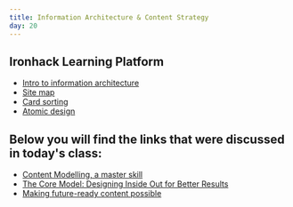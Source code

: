 ```yaml
---
title: Information Architecture & Content Strategy
day: 20
---
```


Ironhack Learning Platform
----------

- [Intro to information architecture](http://learn.ironhack.com/#/learning_unit/3353)
- [Site map](http://learn.ironhack.com/#/learning_unit/2698)
- [Card sorting](http://learn.ironhack.com/#/learning_unit/1949)
- [Atomic design](http://learn.ironhack.com/#/learning_unit/3416)

Below you will find the links that were discussed in today's class:
----------

- [Content Modelling, a master skill](https://alistapart.com/article/content-modelling-a-master-skill)
- [The Core Model: Designing Inside Out for Better Results](https://alistapart.com/article/the-core-model-designing-inside-out-for-better-results)
- [Making future-ready content possible](https://rosenfeldmedia.com/content-everywhere/content-modeling/)
